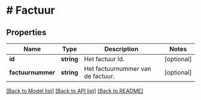 # # Factuur

## Properties

Name | Type | Description | Notes
------------ | ------------- | ------------- | -------------
**id** | **string** | Het factuur Id. | [optional]
**factuurnummer** | **string** | Het factuurnummer van de factuur. | [optional]

[[Back to Model list]](../../README.md#models) [[Back to API list]](../../README.md#endpoints) [[Back to README]](../../README.md)
